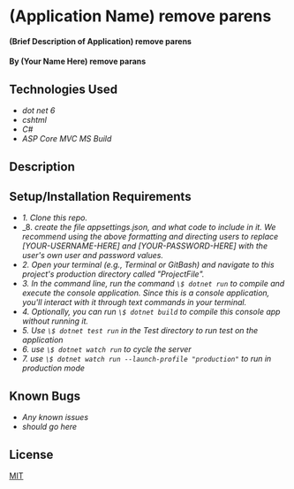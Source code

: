 # (Application Name) remove parens

#### (Brief Description of Application) remove parens

#### By (Your Name Here) remove parans

## Technologies Used

* _dot net 6_
* _cshtml_
* _C#_
* _ASP Core MVC_
_MS Build_


## Description

## Setup/Installation Requirements

<!-- Going forward, don't forget to include setup instructions in your README for an appsettings.json with a database connection string. -->

* _1. Clone this repo._
* _8. _create the file appsettings.json, and what code to include in it. We recommend using the above formatting and directing users to replace [YOUR-USERNAME-HERE] and [YOUR-PASSWORD-HERE] with the user's own user and password values._
* _2. Open your terminal (e.g., Terminal or GitBash) and navigate to this project's production directory called "ProjectFile"._
* _3. In the command line, run the command `\$ dotnet run` to compile and execute the console application. Since this is a console application, you'll interact with it through text commands in your terminal._
* _4. Optionally, you can run `\$ dotnet build` to compile this console app without running it._
* _5. Use `\$ dotnet test run` in the Test directory to run test on the application_
* _6. use `\$ dotnet watch run` to cycle the server_
* _7. use `\$ dotnet watch run --launch-profile "production"` to run in production mode_


## Known Bugs

* _Any known issues_
* _should go here_

## License
[MIT](https://yourlicesnepage)